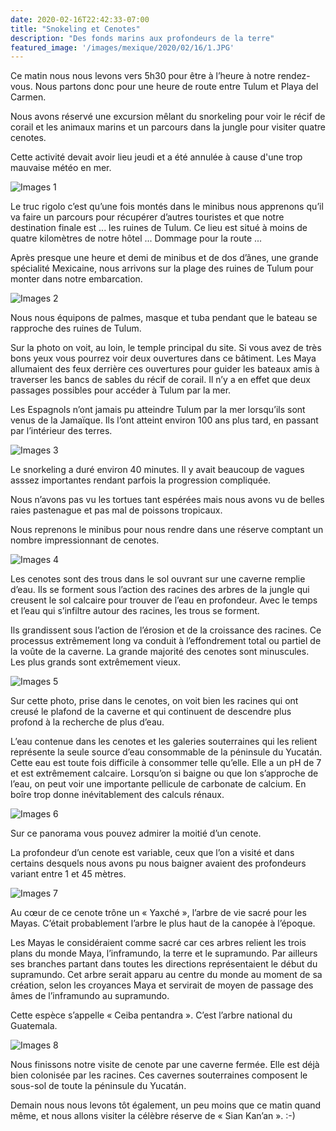 ```yaml
---
date: 2020-02-16T22:42:33-07:00
title: "Snokeling et Cenotes"
description: "Des fonds marins aux profondeurs de la terre"
featured_image: '/images/mexique/2020/02/16/1.JPG'
---
```


Ce matin nous nous levons vers 5h30 pour être à l’heure à notre rendez-vous. Nous partons donc pour une heure de route entre Tulum et Playa del Carmen. 

Nous avons réservé une excursion mêlant du snorkeling pour voir le récif de corail et les animaux marins et un parcours dans la jungle pour visiter quatre cenotes. 

Cette activité devait avoir lieu jeudi et a été annulée à cause d'une trop mauvaise météo en mer. 

![Images 1](/images/mexique/2020/02/16/1.JPG)

Le truc rigolo c’est qu’une fois montés dans le minibus nous apprenons qu’il va faire un parcours pour récupérer d’autres touristes et que notre destination finale est ... les ruines de Tulum. Ce lieu est situé à moins de quatre kilomètres de notre hôtel ... Dommage pour la route ...

Après presque une heure et demi de minibus et de dos d’ânes, une grande spécialité Mexicaine, nous arrivons sur la plage des ruines de Tulum pour monter dans notre embarcation. 

![Images 2](/images/mexique/2020/02/16/2.JPG)

Nous nous équipons de palmes, masque et tuba pendant que le bateau se rapproche des ruines de Tulum. 

Sur la photo on voit, au loin, le temple principal du site. Si vous avez de très bons yeux vous pourrez voir deux ouvertures dans ce bâtiment. Les Maya allumaient des feux derrière ces ouvertures pour guider les bateaux amis à traverser les bancs de sables du récif de corail. Il n’y a en effet que deux passages possibles pour accéder à Tulum par la mer. 

Les Espagnols n’ont jamais pu atteindre Tulum par la mer lorsqu’ils sont venus de la Jamaïque. Ils l’ont atteint environ 100 ans plus tard, en passant par l’intérieur des terres. 

![Images 3](/images/mexique/2020/02/16/3.JPG)

Le snorkeling a duré environ 40 minutes. Il y avait beaucoup de vagues asssez importantes rendant parfois la progression compliquée. 

Nous n’avons pas vu les tortues tant espérées mais nous avons vu de belles raies pastenague et pas mal de poissons tropicaux. 

Nous reprenons le minibus pour nous rendre dans une réserve comptant un nombre impressionnant de cenotes. 

![Images 4](/images/mexique/2020/02/16/4.JPG)

Les cenotes sont des trous dans le sol ouvrant sur une caverne remplie d’eau. Ils se forment sous l’action des racines des arbres de la jungle qui creusent le sol calcaire pour trouver de l’eau en profondeur. Avec le temps et l’eau qui s’infiltre autour des racines, les trous se forment. 

Ils grandissent sous l’action de l’érosion et de la croissance des racines. Ce processus extrêmement long va conduit à l’effondrement total ou partiel de la voûte de la caverne. La grande majorité des cenotes sont minuscules. Les plus grands sont extrêmement vieux. 

![Images 5](/images/mexique/2020/02/16/5.JPG)

Sur cette photo, prise dans le cenotes, on voit bien les racines qui ont creusé le plafond de la caverne et qui continuent de descendre plus profond à la recherche de plus d’eau. 

L’eau contenue dans les cenotes et les galeries souterraines qui les relient représente la seule source d’eau consommable de la péninsule du Yucatán. Cette eau est toute fois difficile à consommer telle qu’elle. Elle a un pH de 7 et est extrêmement calcaire. Lorsqu’on si baigne ou que lon s’approche de l’eau, on peut voir une importante pellicule de carbonate de calcium. En boîre trop donne inévitablement des calculs rénaux. 

![Images 6](/images/mexique/2020/02/16/6.JPG)

Sur ce panorama vous pouvez admirer la moitié d’un cenote. 

La profondeur d’un cenote est variable, ceux que l’on a visité et dans certains desquels nous avons pu nous baigner avaient des profondeurs variant entre 1 et 45 mètres. 

![Images 7](/images/mexique/2020/02/16/7.JPG)

Au cœur de ce cenote trône un « Yaxché », l’arbre de vie sacré pour les Mayas. C’était probablement l’arbre le plus haut de la canopée à l’époque. 

Les Mayas le considéraient comme sacré car ces arbres relient les trois plans du monde Maya, l’inframundo, la terre et le supramundo. Par ailleurs ses branches partant dans toutes les directions représentaient le début du  supramundo. Cet arbre serait apparu au centre du monde au moment de sa création, selon les croyances Maya et servirait de moyen de passage des âmes de l’inframundo au supramundo. 

Cette espèce s’appelle « Ceiba pentandra ». C’est l’arbre national du Guatemala. 

![Images 8](/images/mexique/2020/02/16/8.JPG)

Nous finissons notre visite de cenote par une caverne fermée. Elle est déjà bien colonisée par les racines. Ces cavernes souterraines composent le sous-sol de toute la péninsule du Yucatán. 

Demain nous nous levons tôt également, un peu moins que ce matin quand même, et nous allons visiter la célèbre réserve de « Sian Kan’an ». :-)